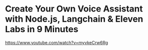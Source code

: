 # Create Your Own Voice Assistant with Node.js, Langchain & Eleven Labs in 9 Minutes
https://www.youtube.com/watch?v=myvkeCrw6Rg
